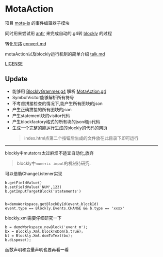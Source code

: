 # MotaAction
项目 [mota-js](https://github.com/ckcz123/mota-js) 的事件编辑器子模块

同时用来尝试用 [antlr](https://github.com/antlr/antlr4) 来完成自动的.g4转 [blockly](https://github.com/google/blockly) 的过程

转化思路 [convert.md](./convert.md)

motaAction以及blockly运行机制的简单介绍 [talk.md](./talk.md)

[LICENSE](./NOTICE.md)

## Update
+ 能够用 [BlocklyGrammer.g4](./BlocklyGrammer.g4) 解析 [MotaAction.g4](./MotaAction.g4)
+ SymbolVisitor能够解析所有符号
+ 不考虑拼接检查的情况下,能产生所有图块的json
+ 产生正确拼接的所有图块的json
+ 产生statement块的visitor代码
+ 产生blockfactory格式的所有块的json和js代码
+ 生成一个完整的能运行生成的blockly的代码的网页  
  > index.html点第二个按钮后生成的文件放在此目录下即可运行


- - -

blockly中mutators太过麻烦不适宜自动化,放弃

> blockly中`numeric imput`的机制待研究.

可以借助ChangeListener实现
```
b.getFieldValue()
b.setFieldValue('NUM',123)
b.getInputTargetBlock('statements')


b=demoWorkspace.getBlockById(event.blockId)
event.type == Blockly.Events.CHANGE && b.type == 'xxxx'
```
blockly.xml需要仔细研究一下
```
b = demoWorkspace.newBlock('event_m');
bx = Blockly.Xml.blockToDom(b,true);
bt = Blockly.Xml.domToText(bx);
b.dispose();
```
函数声明和变量声明也要再看一看